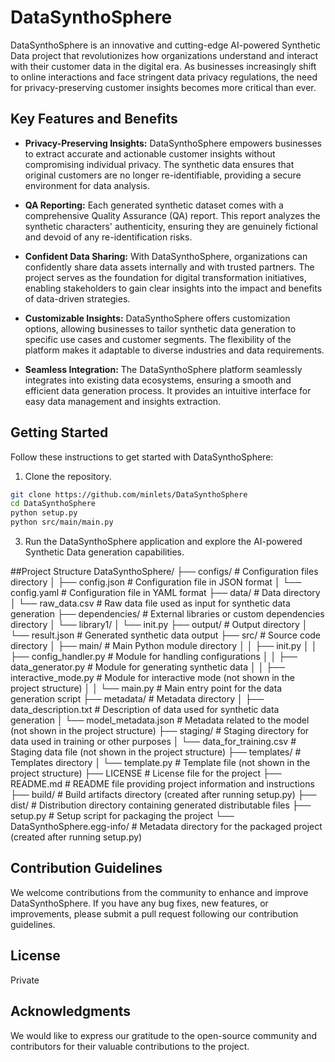 # DataSynthoSphere

DataSynthoSphere is an innovative and cutting-edge AI-powered Synthetic Data project that revolutionizes how organizations understand and interact with their customer data in the digital era. As businesses increasingly shift to online interactions and face stringent data privacy regulations, the need for privacy-preserving customer insights becomes more critical than ever.

## Key Features and Benefits

- **Privacy-Preserving Insights:** DataSynthoSphere empowers businesses to extract accurate and actionable customer insights without compromising individual privacy. The synthetic data ensures that original customers are no longer re-identifiable, providing a secure environment for data analysis.

- **QA Reporting:** Each generated synthetic dataset comes with a comprehensive Quality Assurance (QA) report. This report analyzes the synthetic characters' authenticity, ensuring they are genuinely fictional and devoid of any re-identification risks.

- **Confident Data Sharing:** With DataSynthoSphere, organizations can confidently share data assets internally and with trusted partners. The project serves as the foundation for digital transformation initiatives, enabling stakeholders to gain clear insights into the impact and benefits of data-driven strategies.

- **Customizable Insights:** DataSynthoSphere offers customization options, allowing businesses to tailor synthetic data generation to specific use cases and customer segments. The flexibility of the platform makes it adaptable to diverse industries and data requirements.

- **Seamless Integration:** The DataSynthoSphere platform seamlessly integrates into existing data ecosystems, ensuring a smooth and efficient data generation process. It provides an intuitive interface for easy data management and insights extraction.

## Getting Started

Follow these instructions to get started with DataSynthoSphere:

1. Clone the repository.

```bash
git clone https://github.com/minlets/DataSynthoSphere
cd DataSynthoSphere
python setup.py
python src/main/main.py
```
3. Run the DataSynthoSphere application and explore the AI-powered Synthetic Data generation capabilities.


##Project Structure
DataSynthoSphere/
├── configs/ # Configuration files directory
│ ├── config.json # Configuration file in JSON format
│ └── config.yaml # Configuration file in YAML format
├── data/ # Data directory
│ └── raw_data.csv # Raw data file used as input for synthetic data generation
├── dependencies/ # External libraries or custom dependencies directory
│ └── library1/
│ └── init.py
├── output/ # Output directory
│ └── result.json # Generated synthetic data output
├── src/ # Source code directory
│ ├── main/ # Main Python module directory
│ │ ├── init.py
│ │ ├── config_handler.py # Module for handling configurations
│ │ ├── data_generator.py # Module for generating synthetic data
│ │ ├── interactive_mode.py # Module for interactive mode (not shown in the project structure)
│ │ └── main.py # Main entry point for the data generation script
├── metadata/ # Metadata directory
│ ├── data_description.txt # Description of data used for synthetic data generation
│ └── model_metadata.json # Metadata related to the model (not shown in the project structure)
├── staging/ # Staging directory for data used in training or other purposes
│ └── data_for_training.csv # Staging data file (not shown in the project structure)
├── templates/ # Templates directory
│ └── template.py # Template file (not shown in the project structure)
├── LICENSE # License file for the project
├── README.md # README file providing project information and instructions
├── build/ # Build artifacts directory (created after running setup.py)
├── dist/ # Distribution directory containing generated distributable files
├── setup.py # Setup script for packaging the project
└── DataSynthoSphere.egg-info/ # Metadata directory for the packaged project (created after running setup.py)

## Contribution Guidelines

We welcome contributions from the community to enhance and improve DataSynthoSphere. If you have any bug fixes, new features, or improvements, please submit a pull request following our contribution guidelines.

## License
Private

## Acknowledgments

We would like to express our gratitude to the open-source community and contributors for their valuable contributions to the project.
